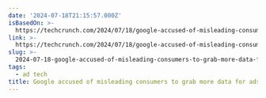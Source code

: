 ```yaml
---
date: '2024-07-18T21:15:57.000Z'
isBasedOn: >-
  https://techcrunch.com/2024/07/18/google-accused-of-misleading-consumers-to-grab-more-data-for-ads/
link: >-
  https://techcrunch.com/2024/07/18/google-accused-of-misleading-consumers-to-grab-more-data-for-ads/
slug: >-
  2024-07-18-google-accused-of-misleading-consumers-to-grab-more-data-for-ads-or-techcrun
tags:
  - ad tech
title: Google accused of misleading consumers to grab more data for ads | TechCrun
---
```

 

